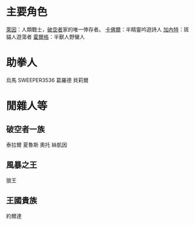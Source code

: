 <!-- TITLE: 人物介紹 -->
<!-- SUBTITLE:  -->

# 主要角色
[萊因](萊因)：人類戰士，[破空者](/組織/破空者一族)家的唯一倖存者。
[卡佛爾]()：半精靈吟遊詩人
[加內特](加內特)：斑貓人遊蕩者
[霍爾格](霍爾格)：半獸人野蠻人

# 助拳人
烏馬
SWEEPER3536
葛羅德
貝莉爾
# 閒雜人等
## 破空者一族
泰拉爾
夏魯斯
奧托
絲凱因
## 風暴之王
狼王
## 王國貴族
約爾達
